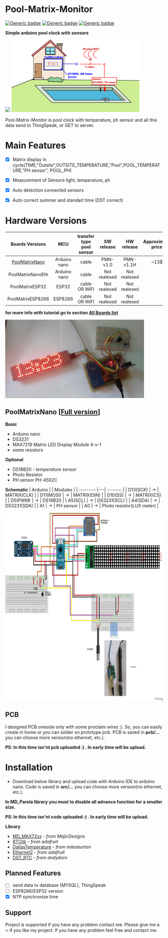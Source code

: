 # Pool-Matrix-Monitor
[![Generic badge](https://img.shields.io/badge/Version-1.0-yellow.svg)](https://github.com/fandau1/Pool-Matrix-Monitor/README_CZ.md)
[![Generic badge](https://img.shields.io/github/v/release/fandau1/Pool-Matrix-Monitor)](https://github.com/fandau1/Pool-Matrix-Monitor/releases)
[![Generic badge](https://img.shields.io/badge/platform-arduino-lightgrey)](https://github.com/fandau1/Pool-Matrix-Monitor/README_CZ.md)

**Simple arduino pool clock with sensors**

<img src="image/matrix-cycle.gif" height="230" />  <img src="image/pool-block.png" height="230" />

Pool-Matrix-Monitor is pool clock with temperature, ph sensor and all this data send to ThingSpeak, or GET to server.

# Main Features
  * [x] Matrix display in cycle(TIME,"Outsite",OUTSITE_TEMPERATURE,"Pool",POOL_TEMPERATURE,"PH sensor", POOL_PH)
  * [x] Measurement of Sensors light, temperature, ph 
  * [x] Auto detection connected sensors
  * [x] Auto correct summer and standart time (DST correct)


# Hardware Versions
|  Boards Versions  | MCU | transfer type pool sensor | SW release | HW release |  Approximate price  |
| :--------: |:---:| :-----------------------: | :--------: | :--------: | :-----------------: |
| [PoolMatrixNano](#poolmatrixnano) | Arduino nano | cable | PMN-v1.0 | PMN-v1.1H | ~13$ |
| PoolMatrixNanoEth | Arduino nano | cable | Not realesed | Not realesed |  |
| PoolMatrixESP32 | ESP32 | cable OR WIFI | Not realesed | Not realesed |  |
| PoolMatrixESP8266 | ESP8266 | cable OR WIFI | Not realesed | Not realesed | |

**for more info with tutorial go to section [All Boards list](boards.md)**

<img src="image/PoolmatrixPrototype.jpg" height="250" />

## PoolMatrixNano [[Full version](boards.md#poolmatrixnano)]
**Basic**
  * Arduino nano
  * DS3231
  * MAX7219 Matrix LED Display Module 4-v-1
  * some resistors
  
**Optional**
  * DS18B20 *- temperature sensor*
  * Photo Resistor
  * PH sensor PH-4502C 
    
**Schematic**
|  Arduino  |   |  Modules  |
| :-------: |---|  :------: |
| D13(SCK) | -> |  MATRIX(CLK) |
| D11(MOSI) | -> |  MATRIX(DIN) |
| D10(SS) | -> | MATRIX(CS) |
| D5(PWM) | -> | DS18B20 |
| A5(SCL) | -> | DS3231(SCL) |
| A4(SDA) | -> | DS3231(SDA) |
| A1 | -> | PH sensor |
| A0 | -> | Photo resistor(LUX meter) |

<img src="image/pool-scheme.png" height="600" />

## PCB
  I designed PCB oneside only with some proclaim wires :). So, you can easily create in home or you can solder on prototype pcb. PCB is saved in **pcb/...** you can choose more version(no ethernet, etc.).
 
  **PS: In this time isn'nt pcb uploaded :) . In early time will be upload.**

# Installation
 * Download below library and upload code with Arduino IDE to arduino nano. Code is saved in **src/...** you can choose more version(no ethernet, etc.).
 
 **In MD_Parola library you must to disable all advance function for a smaller size.**
 
 **PS: In this time isn'nt code uploaded :) . In early time will be upload.**
 
**Library**
  * [MD_MAX72xx](https://github.com/MajicDesigns/MD_MAX72XX) - *from MajicDesigns*
  * [RTClib](https://github.com/adafruit/RTClib) - *from adafruit*
  * [DallasTemperature](https://github.com/milesburton/Arduino-Temperature-Control-Library) - *from milesburton*
  * [Ethernet2](https://github.com/adafruit/Ethernet2) - *from adafruit*
  * [DST_RTC](https://github.com/andydoro/DST_RTC) - *from andydoro*  

## Planned Features
  * [ ] send data to database (MYSQL), ThingSpeak
  * [ ] ESP8266/ESP32 version
  * [x] NTP synchronize time
  
## Support
Project is supported if you have any problem contact me. Please give me a :star: if you like my project. If you have any problem feel free and contact me.
